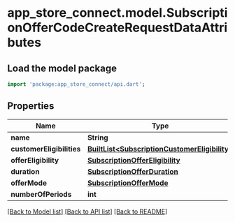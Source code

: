 # app_store_connect.model.SubscriptionOfferCodeCreateRequestDataAttributes

## Load the model package
```dart
import 'package:app_store_connect/api.dart';
```

## Properties
Name | Type | Description | Notes
------------ | ------------- | ------------- | -------------
**name** | **String** |  | 
**customerEligibilities** | [**BuiltList&lt;SubscriptionCustomerEligibility&gt;**](SubscriptionCustomerEligibility.md) |  | 
**offerEligibility** | [**SubscriptionOfferEligibility**](SubscriptionOfferEligibility.md) |  | 
**duration** | [**SubscriptionOfferDuration**](SubscriptionOfferDuration.md) |  | 
**offerMode** | [**SubscriptionOfferMode**](SubscriptionOfferMode.md) |  | 
**numberOfPeriods** | **int** |  | 

[[Back to Model list]](../README.md#documentation-for-models) [[Back to API list]](../README.md#documentation-for-api-endpoints) [[Back to README]](../README.md)



